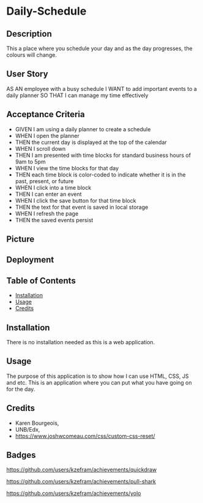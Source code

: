 # Daily-Schedule

## Description

This a place where you schedule your day and as the day progresses, the colours will change.

## User Story

AS AN employee with a busy schedule
I WANT to add important events to a daily planner
SO THAT I can manage my time effectively

## Acceptance Criteria

- GIVEN I am using a daily planner to create a schedule
- WHEN I open the planner
- THEN the current day is displayed at the top of the calendar
- WHEN I scroll down
- THEN I am presented with time blocks for standard business hours of 9am to 5pm
- WHEN I view the time blocks for that day
- THEN each time block is color-coded to indicate whether it is in the past, present, or future
- WHEN I click into a time block
- THEN I can enter an event
- WHEN I click the save button for that time block
- THEN the text for that event is saved in local storage
- WHEN I refresh the page
- THEN the saved events persist

## Picture

## Deployment

## Table of Contents

- [Installation](#installation)
- [Usage](#usage)
- [Credits](#credits)

## Installation

There is no installation needed as this is a web application.

## Usage

The purpose of this application is to show how I can use HTML, CSS, JS and etc. This is an application where you can put what you have going on for the day.

## Credits

- Karen Bourgeois,
- UNB/Edx,
- https://www.joshwcomeau.com/css/custom-css-reset/

## Badges

https://github.com/users/kzefram/achievements/quickdraw

https://github.com/users/kzefram/achievements/pull-shark

https://github.com/users/kzefram/achievements/yolo
